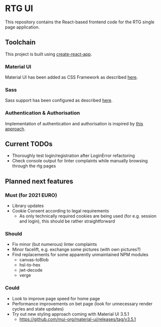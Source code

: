 # RTG UI

This repository contains the React-based frontend code for the RTG single page application.

## Toolchain

This project is built using [create-react-app](https://github.com/facebookincubator/create-react-app).

### Material UI

Material UI has been added as CSS Framework as described [here](https://stackoverflow.com/a/44197904).

### Sass

Sass support has been configured as described [here](https://create-react-app.dev/docs/adding-a-sass-stylesheet).

### Authentication & Authorisation

Implementation of authentication and authorisation is inspired by [this approach](https://reacttraining.com/react-router/web/example/auth-workflow).

## Current TODOs

* Thoroughly test login/registration after LoginError refactoring
* Check console output for linter complaints while manually browsing through the rtg pages

## Planned next features

### Must (for 2021 EURO)

* Library updates
* Cookie Consent according to legal requirements
    * As only technically required cookies are being used (for e.g. session and login), this should be rather straightforward

### Should

* Fix minor (but numerous) linter complaints
* Minor facelift, e.g. exchange some pictures (with own pictures?)
* Find replacements for some apparently unmaintained NPM modules
    * canvas-toBlob
    * hsl-to-hex
    * jwt-decode
    * verge

### Could

* Look to improve page speed for home page
* Performance improvements on bet page (look for unnecessary render cycles and state updates)
* Try out new styling approach coming with Material UI 3.5.1
    * https://github.com/mui-org/material-ui/releases/tag/v3.5.1